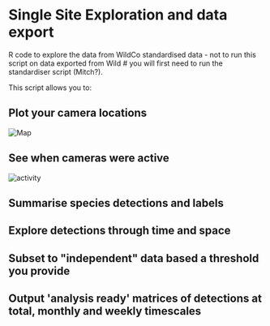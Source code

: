 # Single Site Exploration and data export
R code to explore the data from WildCo standardised data - not to run this script on data exported from Wild # you will first need to run the standardiser script (Mitch?).

This script allows you to:

## Plot your camera locations
![Map](https://user-images.githubusercontent.com/4758200/110359063-e45bcf00-7ff1-11eb-9a07-750090ae9cc6.png)
## See when cameras were active
![activity](https://wildlife.sites.olt.ubc.ca/files/2021/03/activity.jpg)
## Summarise species detections and labels

## Explore detections through time and space

## Subset to "independent" data based a threshold you provide

## Output 'analysis ready' matrices of detections at total, monthly and weekly timescales

